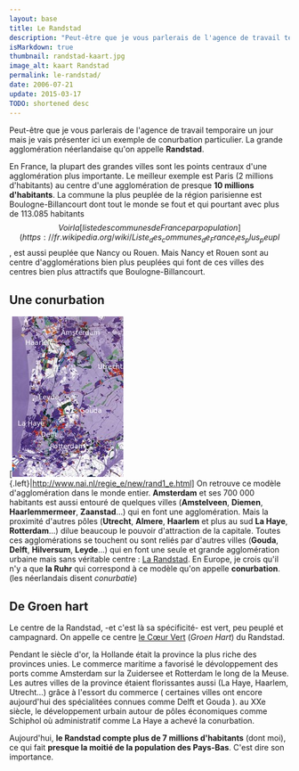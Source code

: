 ```yaml
---
layout: base
title: Le Randstad
description: "Peut-être que je vous parlerais de l'agence de travail temporaire un jour mais je vais présenter ici un exemple de conurbation particulier. La grande agglomé"
isMarkdown: true
thumbnail: randstad-kaart.jpg
image_alt: kaart Randstad
permalink: le-randstad/
date: 2006-07-21
update: 2015-03-17
TODO: shortened desc 
---
```


Peut-être que je vous parlerais de l'agence de travail temporaire un jour mais je vais présenter ici un exemple de conurbation particulier. La grande agglomération néerlandaise qu'on appelle **Randstad**.

En France, la plupart des grandes villes sont les points centraux d'une agglomération plus importante. Le meilleur exemple est Paris (2 millions d'habitants) au centre d'une agglomération de presque **10 millions d'habitants**. La commune la plus peuplée de la région parisienne est Boulogne-Billancourt dont tout le monde se fout et qui pourtant avec plus de 113.085 habitants$$Voir la [liste des communes de France par population](https://fr.wikipedia.org/wiki/Liste_des_communes_de_France_les_plus_peupl%C3%A9es) sur Wikipedia$$, est aussi peuplée que Nancy ou Rouen. Mais Nancy et Rouen sont au centre d'agglomérations bien plus peuplées qui font de ces villes des centres bien plus attractifs que Boulogne-Billancourt.

## Une conurbation

[![kaart Randstad](randstad-kaart.jpg){.left}|http://www.nai.nl/regie_e/new/rand1_e.html]
On retrouve ce modèle d'agglomération dans le monde entier. **Amsterdam** et ses 700 000 habitants est aussi entouré de quelques villes (**Amstelveen**, **Diemen**, **Haarlemmermeer**, **Zaanstad**...) qui en font une agglomération. Mais la proximité d'autres pôles (**Utrecht**, **Almere**, **Haarlem** et plus au sud **La Haye**, **Rotterdam**...) dilue beaucoup le pouvoir d'attraction de la capitale. Toutes ces agglomérations se touchent ou sont reliés par d'autres villes (**Gouda**, **Delft**, **Hilversum**, **Leyde**...) qui en font une seule et grande agglomération urbaine mais sans véritable centre : [La Randstad](http://www.regio-randstad.nl/index_eng.php). En Europe, je crois qu'il n'y a que **la Ruhr** qui correspond à ce modèle qu'on appelle **conurbation**. (les néerlandais disent *conurbatie*)

## De Groen hart
Le centre de la Randstad, -et c'est là sa spécificité- est vert, peu peuplé et campagnard. On appelle ce centre [le Cœur Vert](http://www.vvvhetgroenehart.nl/) (*Groen Hart*) du Randstad.

Pendant le siècle d'or, la Hollande était la province la plus riche des provinces unies. Le commerce maritime a favorisé le dévoloppement des ports comme Amsterdam sur la Zuidersee et Rotterdam le long de la Meuse. Les autres villes de la province étaient florissantes aussi (La Haye, Haarlem, Utrecht...) grâce à l'essort du commerce ( certaines villes ont encore aujourd'hui des spécialitées connues  comme Delft et Gouda ). au XXe siècle, le développement urbain autour de pôles économiques comme Schiphol où administratif comme La Haye a achevé la conurbation. 

Aujourd'hui, **le Randstad compte plus de 7 millions d'habitants** (dont moi), ce qui fait **presque la moitié de la population des Pays-Bas**. C'est dire son importance.